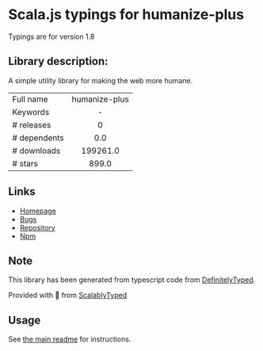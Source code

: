 
# Scala.js typings for humanize-plus

Typings are for version 1.8

## Library description:
A simple utility library for making the web more humane.

|                    |                 |
| ------------------ | :-------------: |
| Full name          | humanize-plus |
| Keywords           | - |
| # releases         | 0 |
| # dependents       | 0.0 |
| # downloads        | 199261.0 |
| # stars            | 899.0 |

## Links
- [Homepage](https://github.com/HubSpot/humanize)
- [Bugs](https://github.com/HubSpot/humanize/issues)
- [Repository](https://github.com/HubSpot/humanize)
- [Npm](https://www.npmjs.com/package/humanize-plus)
    


## Note
This library has been generated from typescript code from [DefinitelyTyped](https://definitelytyped.org).

Provided with :purple_heart: from [ScalablyTyped](https://github.com/oyvindberg/ScalablyTyped)

## Usage
See [the main readme](../../readme.md) for instructions.


